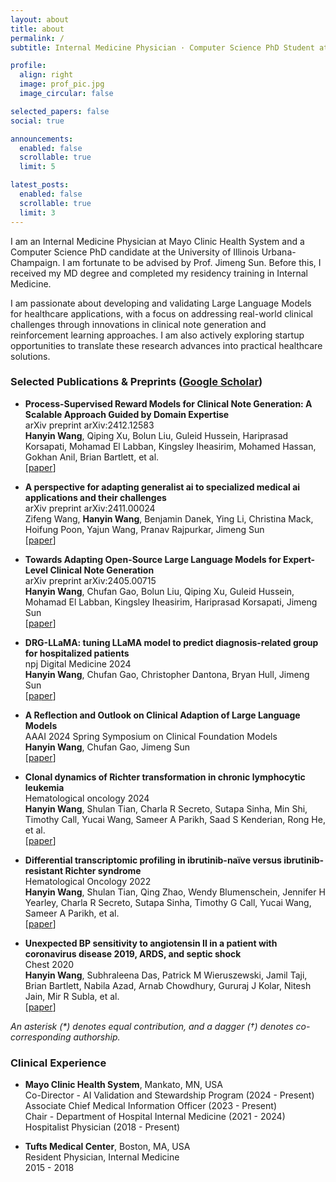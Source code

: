 ```yaml
---
layout: about
title: about
permalink: /
subtitle: Internal Medicine Physician · Computer Science PhD Student at UIUC

profile:
  align: right
  image: prof_pic.jpg
  image_circular: false

selected_papers: false
social: true

announcements:
  enabled: false
  scrollable: true
  limit: 5

latest_posts:
  enabled: false
  scrollable: true
  limit: 3
---
```


I am an Internal Medicine Physician at Mayo Clinic Health System and a Computer Science PhD candidate at the University of Illinois Urbana-Champaign. I am fortunate to be advised by Prof. Jimeng Sun. Before this, I received my MD degree and completed my residency training in Internal Medicine.

I am passionate about developing and validating Large Language Models for healthcare applications, with a focus on addressing real-world clinical challenges through innovations in clinical note generation and reinforcement learning approaches. I am also actively exploring startup opportunities to translate these research advances into practical healthcare solutions.

### Selected Publications & Preprints ([Google Scholar](https://scholar.google.com/citations?user=JJPe5XcAAAAJ&hl=en))

* **Process-Supervised Reward Models for Clinical Note Generation: A Scalable Approach Guided by Domain Expertise**  
  arXiv preprint arXiv:2412.12583  
  **Hanyin Wang**, Qiping Xu, Bolun Liu, Guleid Hussein, Hariprasad Korsapati, Mohamad El Labban, Kingsley Iheasirim, Mohamed Hassan, Gokhan Anil, Brian Bartlett, et al.  
  \[[paper](https://arxiv.org/abs/2412.12583)\]

* **A perspective for adapting generalist ai to specialized medical ai applications and their challenges**  
  arXiv preprint arXiv:2411.00024  
  Zifeng Wang, **Hanyin Wang**, Benjamin Danek, Ying Li, Christina Mack, Hoifung Poon, Yajun Wang, Pranav Rajpurkar, Jimeng Sun  
  \[[paper](https://arxiv.org/abs/2411.00024)\]

* **Towards Adapting Open-Source Large Language Models for Expert-Level Clinical Note Generation**  
  arXiv preprint arXiv:2405.00715  
  **Hanyin Wang**, Chufan Gao, Bolun Liu, Qiping Xu, Guleid Hussein, Mohamad El Labban, Kingsley Iheasirim, Hariprasad Korsapati, Jimeng Sun  
  \[[paper](https://arxiv.org/abs/2405.00715)\]

* **DRG-LLaMA: tuning LLaMA model to predict diagnosis-related group for hospitalized patients**  
  npj Digital Medicine 2024  
  **Hanyin Wang**, Chufan Gao, Christopher Dantona, Bryan Hull, Jimeng Sun  
  \[[paper](https://www.nature.com/articles/s41746-023-00952-2)\]

* **A Reflection and Outlook on Clinical Adaption of Large Language Models**  
  AAAI 2024 Spring Symposium on Clinical Foundation Models  
  **Hanyin Wang**, Chufan Gao, Jimeng Sun  
  \[[paper](https://arxiv.org/abs/2402.13225)\]

* **Clonal dynamics of Richter transformation in chronic lymphocytic leukemia**  
  Hematological oncology 2024  
  **Hanyin Wang**, Shulan Tian, Charla R Secreto, Sutapa Sinha, Min Shi, Timothy Call, Yucai Wang, Sameer A Parikh, Saad S Kenderian, Rong He, et al.  
  \[[paper](https://onlinelibrary.wiley.com/doi/10.1002/hon.3196)\]

* **Differential transcriptomic profiling in ibrutinib-naïve versus ibrutinib-resistant Richter syndrome**  
  Hematological Oncology 2022  
  **Hanyin Wang**, Shulan Tian, Qing Zhao, Wendy Blumenschein, Jennifer H Yearley, Charla R Secreto, Sutapa Sinha, Timothy G Call, Yucai Wang, Sameer A Parikh, et al.  
  \[[paper](https://onlinelibrary.wiley.com/doi/10.1002/hon.2998)\]

* **Unexpected BP sensitivity to angiotensin II in a patient with coronavirus disease 2019, ARDS, and septic shock**  
  Chest 2020  
  **Hanyin Wang**, Subhraleena Das, Patrick M Wieruszewski, Jamil Taji, Brian Bartlett, Nabila Azad, Arnab Chowdhury, Gururaj J Kolar, Nitesh Jain, Mir R Subla, et al.  
  \[[paper](https://journal.chestnet.org/article/S0012-3692(20)31610-3/fulltext)\]

_An asterisk (\*) denotes equal contribution, and a dagger (†) denotes co-corresponding authorship._

### Clinical Experience

* **Mayo Clinic Health System**, Mankato, MN, USA  
  Co-Director - AI Validation and Stewardship Program (2024 - Present)  
  Associate Chief Medical Information Officer (2023 - Present)  
  Chair - Department of Hospital Internal Medicine (2021 - 2024)  
  Hospitalist Physician (2018 - Present)

* **Tufts Medical Center**, Boston, MA, USA  
  Resident Physician, Internal Medicine  
  2015 - 2018
